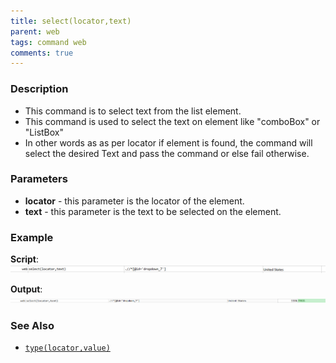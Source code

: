 ```yaml
---
title: select(locator,text)
parent: web
tags: command web
comments: true
---
```


### Description

- This command is to select text from the list element.
- This command is used to select the text on element like "comboBox" or "ListBox"
- In other words as as per locator if element is found, the command will select the desired Text and pass the command or else fail otherwise.

### Parameters

- **locator** - this parameter is the locator of the element.
- **text** - this parameter is the text to be selected on the element.

### Example

**Script**:<br/>
![](image/select_01.png)

**Output**:<br/>
![](image/select_02.png)

### See Also

- [`type(locator,value)`](type(locator,value))